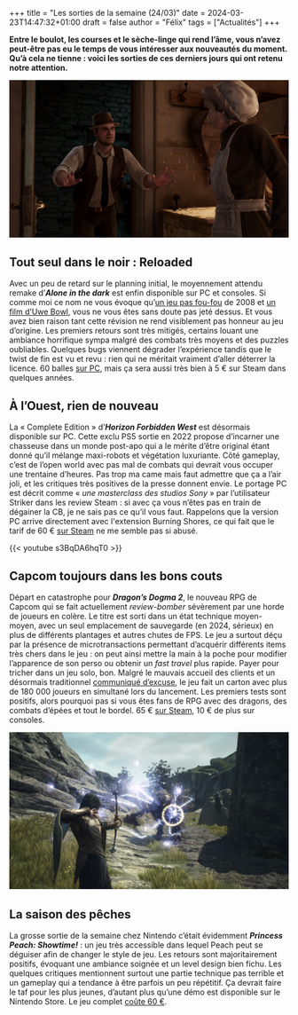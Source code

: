 
+++
title = "Les sorties de la semaine (24/03)"
date = 2024-03-23T14:47:32+01:00
draft = false
author = "Félix"
tags = ["Actualités"]
+++

**Entre le boulot, les courses et le sèche-linge qui rend l’âme, vous n’avez peut-être pas eu le temps de vous intéresser aux nouveautés du moment. Qu’à cela ne tienne : voici les sorties de ces derniers jours qui ont retenu notre attention.**

![Capture d’écran du jeu Alone in the Dark Remake](alone.jpg)

## Tout seul dans le noir : Reloaded

Avec un peu de retard sur le planning initial, le moyennement attendu remake d’***Alone in the dark*** est enfin disponible sur PC et consoles. Si comme moi ce nom ne vous évoque qu’[un jeu pas fou-fou](https://store.steampowered.com/app/259170/Alone_in_the_Dark_2008/) de 2008 et [un film d’Uwe Bowl](https://www.youtube.com/watch?v=qX1sQeJd9Mo), vous ne vous êtes sans doute pas jeté dessus. Et vous avez bien raison tant cette révision ne rend visiblement pas honneur au jeu d’origine. Les premiers retours sont très mitigés, certains louant une ambiance horrifique sympa malgré des combats très moyens et des puzzles oubliables. Quelques bugs viennent dégrader l’expérience tandis que le twist de fin est vu et revu : rien qui ne méritait vraiment d’aller déterrer la licence. 60 balles [sur PC](https://store.steampowered.com/app/1310410/Alone_in_the_Dark/), mais ça sera aussi très bien à 5 € sur Steam dans quelques années.

## À l’Ouest, rien de nouveau

La « Complete Edition » d’***Horizon Forbidden West*** est désormais disponible sur PC. Cette exclu PS5 sortie en 2022 propose d’incarner une chasseuse dans un monde post-apo qui a le mérite d’être original étant donné qu’il mélange maxi-robots et végétation luxuriante. Côté gameplay, c’est de l’open world avec pas mal de combats qui devrait vous occuper une trentaine d’heures. Pas trop ma came mais faut admettre que ça a l’air joli, et les critiques très positives de la presse donnent envie. Le portage PC est décrit comme « *une masterclass des studios Sony* » par l’utilisateur Striker dans les review Steam : si avec ça vous n’êtes pas en train de dégainer la CB, je ne sais pas ce qu’il vous faut. Rappelons que la version PC arrive directement avec l'extension Burning Shores, ce qui fait que le tarif de 60 € [sur Steam](https://store.steampowered.com/app/2420110/Horizon_Forbidden_West_Complete_Edition/?snr=1_1056_4_franchise_1059&curator_clanid=40425349) ne me semble pas si abusé.

{{< youtube s3BqDA6hqT0 >}}

## Capcom toujours dans les bons couts

Départ en catastrophe pour ***Dragon’s Dogma 2***, le nouveau RPG  de Capcom qui se fait actuellement *review-bomber* sévèrement par une horde de joueurs en colère. Le titre est sorti dans un état technique moyen-moyen, avec un seul emplacement de sauvegarde (en 2024, sérieux) en plus de différents plantages et autres chutes de FPS. Le jeu a surtout déçu par la présence de microtransactions permettant d’acquérir différents items très chers dans le jeu : on peut ainsi mettre la main à la poche pour modifier l’apparence de son perso ou obtenir un *fast travel* plus rapide. Payer pour tricher dans un jeu solo, bon. Malgré le mauvais accueil des clients et un désormais traditionnel [communiqué d’excuse](https://www.ign.com/articles/capcom-addresses-dragons-dogma-2-steam-backlash-we-sincerely-apologize-for-any-inconvenience), le jeu fait un carton avec plus de 180 000 joueurs en simultané lors du lancement. Les premiers tests sont positifs, alors pourquoi pas si vous êtes fans de RPG avec des dragons, des combats d’épées et tout le bordel. 65 € [sur Steam](https://store.steampowered.com/app/2054970/Dragons_Dogma_2/), 10 € de plus sur consoles.

![Capture d’écran de Dragon’s Dogma 2](dragon.jpg)

## La saison des pêches

La grosse sortie de la semaine chez Nintendo c’était évidemment ***Princess Peach: Showtime!*** : un jeu très accessible dans lequel Peach peut se déguiser afin de changer le style de jeu. Les retours sont majoritairement positifs, évoquant une ambiance soignée et un level design bien fichu. Les quelques critiques mentionnent surtout une partie technique pas terrible et un gameplay qui a tendance à être parfois un peu répétitif. Ça devrait faire le taf pour les plus jeunes, d’autant plus qu’une démo est disponible sur le Nintendo Store. Le jeu complet [coûte 60 €](https://www.nintendo.fr/Jeux/Jeux-Nintendo-Switch/Princess-Peach-Showtime--2444445.html).